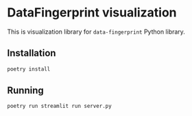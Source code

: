 # DataFingerprint visualization

This is visualization library for `data-fingerprint` Python library.

## Installation

```bash
poetry install
```

## Running

```bash
poetry run streamlit run server.py
```